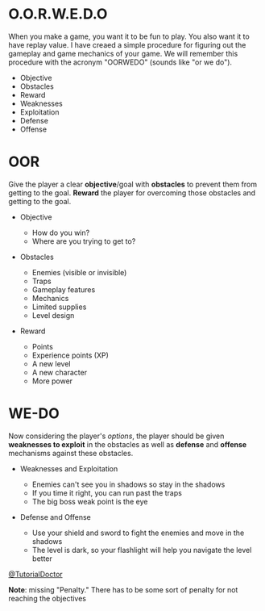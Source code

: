 # O.O.R.W.E.D.O

When you make a game, you want it to be fun to play. You also want it to have replay value. I have creaed a simple procedure for figuring out the gameplay and game mechanics of your game. We will remember this procedure with the acronym "OORWEDO" (sounds like "or we do").

- Objective
- Obstacles
- Reward
- Weaknesses
- Exploitation
- Defense
- Offense

# OOR
Give the player a clear **objective**/goal with **obstacles** to prevent them from getting to the goal. **Reward** the player for overcoming those obstacles and getting to the goal.

- Objective
    - How do you win? 
    - Where are you trying to get to? 

- Obstacles
    - Enemies (visible or invisible)
    - Traps
    - Gameplay features
    - Mechanics
    - Limited supplies
    - Level design

- Reward
   - Points
   - Experience points (XP)
   - A new level
   - A new character
   - More power

# WE-DO
 Now considering the player's *options*, the player should be given **weaknesses to exploit** in the obstacles as well as **defense** and **offense** mechanisms against these obstacles.

- Weaknesses and Exploitation
    - Enemies can't see you in shadows so stay in the shadows
    - If you time it right, you can run past the traps
    - The big boss weak point is the eye

- Defense and Offense
    - Use your shield and sword to fight the enemies and move in the shadows
    - The level is dark, so your flashlight will help you navigate the level better
    
[@TutorialDoctor]()

**Note**: missing "Penalty." There has to be some sort of penalty for not reaching the objectives

